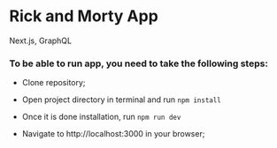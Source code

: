 # Rick and Morty App
Next.js, GraphQL

### To be able to run app, you need to take the following steps:

*  Clone repository;

*  Open project directory in terminal and run ```npm install```

*  Once it is done installation, run ```npm run dev```

* Navigate to http://localhost:3000 in your browser;
